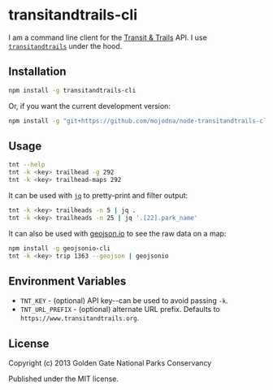 # transitandtrails-cli

I am a command line client for the [Transit
& Trails](http://www.transitandtrails.org/) API. I use
[`transitandtrails`](https://github.com/mojodna/node-transitandtrails) under
the hood.

## Installation

```bash
npm install -g transitandtrails-cli
```

Or, if you want the current development version:

```bash
npm install -g "git+https://github.com/mojodna/node-transitandtrails-cli"
```

## Usage

```bash
tnt --help
tnt -k <key> trailhead -g 292
tnt -k <key> trailhead-maps 292
```

It can be used with [`jq`](http://stedolan.github.io/jq/) to pretty-print and
filter output:

```bash
tnt -k <key> trailheads -n 5 | jq .
tnt -k <key> trailheads -n 25 | jq '.[22].park_name'
```

It can also be used with [geojson.io](http://geojson.io) to see the raw data on
a map:

```bash
npm install -g geojsonio-cli
tnt -k <key> trip 1363 --geojson | geojsonio
```

## Environment Variables

* `TNT_KEY` - (optional) API key--can be used to avoid passing `-k`.
* `TNT_URL_PREFIX` - (optional) alternate URL prefix. Defaults to
  `https://www.transitandtrails.org`.

## License

Copyright (c) 2013 Golden Gate National Parks Conservancy

Published under the MIT license.

